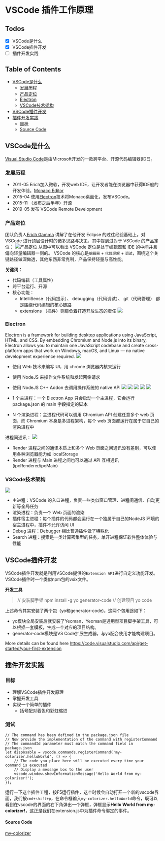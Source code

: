 # VSCode 插件工作原理

## Todos
- [x] VSCode是什么
- [x] VSCode插件开发
- [ ] 插件开发实践
## Table of Contents
  * [VSCode是什么](##VSCode是什么)
    * [发展历程](###发展历程)
    * [产品定位](###产品定位)
    * [Electron](###Electron)
    * [VSCode技术架构](###VSCode技术架构)
  * [VSCode插件开发](##VSCode插件开发)
  * [插件开发实践](##插件开发实践)
    * [目标](###目标)
    * [Source Code](####Source%20Code)



## VSCode是什么

[Visual Studio Code](https://zh.wikipedia.org/wiki/Visual_Studio_Code)是由Microsoft开发的一款跨平台、开源代码编辑器(IDE)。

### 发展历程

* 2011-05  Erich加入微软，开发web IDE，让开发者能在浏览器中获得IDE般的开发体验。[Monaco Editor](https://microsoft.github.io/monaco-editor/)
* 2015-04  使用[Electron](https://www.electronjs.org/)技术将Monaco桌面化，发布VSCode。
* 2015-11 （发布之后半年）开源
* 2019-05 发布 VSCode Remote Development

### 产品定位

团队负责人[Erich Gamma](https://github.com/egamma) 讲解了在他开发 Eclipse 的过往经验基础上，对 VSCode 进行顶层设计时的诸多思路与决策，其中提到过对于 VSCode 的产品定位：
![产品定位](../images/vscode-plugins/vscode-positioning.jpg)
从图中可以看出 VSCode 定位是处于编辑器和 IDE 的中间并且偏向轻量编辑器一侧的。
VSCode 的核心是`编辑器` + `代码理解` + `调试`，围绕这个关键路径做深做透，其他东西非常克制，产品保持轻量与高性能。

**关键词：**

* 代码编辑（工具属性）
* 跨平台运行、开源
* 核心功能：
  - IntelliSense（代码提示）、 debugging（代码调试）、 git（代码管理） 都是围绕代码编辑的核心链路
  - extensions （插件）则肩负着打造开放生态的责任
![](../images/vscode-plugins/key-features.png)

### Electron

Electron is a framework for building desktop applications using JavaScript, HTML, and CSS. By embedding Chromium and Node.js into its binary, Electron allows you to maintain one JavaScript codebase and create cross-platform apps that work on Windows, macOS, and Linux — no native development experience required.
![](../images/vscode-plugins/Electron_14.0.0_screenshot.png)

* 使用 Web 技术来编写 UI，用 chrome 浏览器内核来运行
* 使用 NodeJS 来操作文件系统和发起网络请求
* 使用 NodeJS C++ Addon 去调用操作系统的 native API
![](../images/vscode-plugins/combinations.png)
![](../images/vscode-plugins/electron-by-downes.png)
![](../images/vscode-plugins/electron-architecture.webp)
![](../images/vscode-plugins/main-process.webp)
![](../images/vscode-plugins/renderer-process.webp)

* 1 个主进程：一个 Electron App 只会启动一个主进程，它会运行 package.json 的 main 字段指定的脚本
* N 个渲染进程：主进程代码可以调用 Chromium API 创建任意多个 web 页面，而 Chromium 本身是多进程架构，每个 web 页面都运行在属于它自己的渲染进程中

进程间通讯：
![](../images/vscode-plugins/ipc.webp)
* Render 进程之间的通讯本质上和多个 Web 页面之间通讯没有差别，可以使用各种浏览器能力如 localStorage
* Render 进程与 Main 进程之间也可以通过 API 互相通讯 (ipcRenderer/ipcMain)

### VSCode技术架构

![](../images/vscode-plugins/vscode-architecture.jpeg)
* 主进程：VSCode 的入口进程，负责一些类似窗口管理、进程间通信、自动更新等全局任务
* 渲染进程：负责一个 Web 页面的渲染
* 插件宿主进程：每个插件的代码都会运行在一个独属于自己的NodeJS 环境的宿主进程中，插件不允许访问 UI
* Debug 进程：Debugger 相比普通插件做了特殊化
* Search 进程：搜索是一类计算密集型的任务，单开进程保证软件整体体验与性能

## VSCode插件开发

VSCode插件开发就是利用VSCode提供的`Extension API`进行自定义功能开发。VSCode插件时一个类似npm包的vsix文件。

**开发工具**
> // 安装脚手架
npm install -g yo generator-code
// 创建项目
yo code


上述命令其实安装了两个包（yo和generator-code)，这两个包用途如下：
* yo模块全局安装后就安装了Yeoman，Yeoman是通用型项目脚手架工具，可以根据一套模板，生成一个对应的项目结构。
* generator-code模块是VS Code扩展生成器，与yo配合使用才能构建项目。

More details can be found here https://code.visualstudio.com/api/get-started/your-first-extension

## 插件开发实践

### 目标

* 理解VSCode插件开发原理
* 掌握开发工具
* 实现一个简单的插件
  * 括号配对着色和彩虹缩进


### 测试
    // The command has been defined in the package.json file
    // Now provide the implementation of the command with registerCommand
    // The commandId parameter must match the command field in package.json
    let disposable = vscode.commands.registerCommand('my-colorizer.helloWorld', () => {
        // The code you place here will be executed every time your command is executed
        // Display a message box to the user
        vscode.window.showInformationMessage('Hello World from my-colorizer!');
    });

运行一下这个插件工程，按F5运行插件，这个时候会自动打开一个新的vscode界面，我们按`cmd+shift+p`，在命令框输入`my-colorizer.helloWorld`命令，既可以看到在vscode的界面的右下角弹出一个弹框，弹框显示**Hello World from my-colorizer!**，这正是我们在extension.js中为插件命令绑定的事件。

#### Source Code

[my-colorizer](./../examples/vscode-plugins/my-colorizer/)


